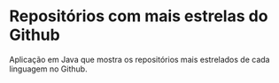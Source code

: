 # Repositórios com mais estrelas do Github

Aplicação em Java que mostra os repositórios mais estrelados de cada linguagem no Github.
